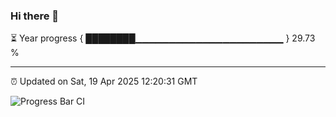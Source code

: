 ### Hi there 👋

⏳ Year progress { ████████▁▁▁▁▁▁▁▁▁▁▁▁▁▁▁▁▁▁▁▁▁▁ } 29.73 %

---

⏰ Updated on Sat, 19 Apr 2025 12:20:31 GMT

![Progress Bar CI](https://github.com/code-lakshay/GitHub-Actions-Demo/workflows/Progress%20Bar%20CI/badge.svg)
